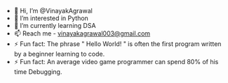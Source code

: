- 👋 Hi, I’m @VinayakAgrawal
- 👀 I’m interested in Python
- 🌱 I’m currently learning DSA
- 📫 Reach me - vinayakagrawal003@gmail.com
- ⚡ Fun fact:  The phrase " Hello World! " is often the first program written by a beginner learning to code.
- ⚡ Fun fact:  An average video game programmer can spend 80% of his time Debugging.

<!---
VinayakAgrawal003/VinayakAgrawal003 is a ✨ special ✨ repository because its `README.md` (this file) appears on your GitHub profile.
You can click the Preview link to take a look at your changes.
--->

